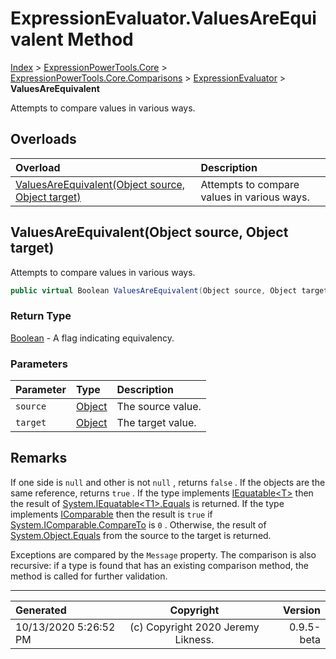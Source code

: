 ﻿# ExpressionEvaluator.ValuesAreEquivalent Method

[Index](../index.md) > [ExpressionPowerTools.Core](ExpressionPowerTools.Core.a.md) > [ExpressionPowerTools.Core.Comparisons](ExpressionPowerTools.Core.Comparisons.n.md) > [ExpressionEvaluator](ExpressionPowerTools.Core.Comparisons.ExpressionEvaluator.cs.md) > **ValuesAreEquivalent**

Attempts to compare values in various ways.

## Overloads

| Overload | Description |
| :-- | :-- |
| [ValuesAreEquivalent(Object source, Object target)](#valuesareequivalentobject-source-object-target) | Attempts to compare values in various ways. |
## ValuesAreEquivalent(Object source, Object target)

Attempts to compare values in various ways.

```csharp
public virtual Boolean ValuesAreEquivalent(Object source, Object target)
```

### Return Type

 [Boolean](https://docs.microsoft.com/dotnet/api/system.boolean)  - A flag indicating equivalency.

### Parameters

| Parameter | Type | Description |
| :-- | :-- | :-- |
| `source` | [Object](https://docs.microsoft.com/dotnet/api/system.object) | The source value. |
| `target` | [Object](https://docs.microsoft.com/dotnet/api/system.object) | The target value. |


## Remarks

If one side is `null` and other is not `null` , returns `false` . If the objects are the same reference,
            returns `true` . If the type implements [IEquatable&lt;T>](https://docs.microsoft.com/dotnet/api/system.iequatable-1) then the result of [System.IEquatable&lt;T1>.Equals](https://docs.microsoft.com/dotnet/api/System.IEquatable-1.Equals) is returned. If the type implements [IComparable](https://docs.microsoft.com/dotnet/api/system.icomparable) then the result is `true` if [System.IComparable.CompareTo](https://docs.microsoft.com/dotnet/api/System.IComparable.CompareTo) is `0` . Otherwise, the result of [System.Object.Equals](https://docs.microsoft.com/dotnet/api/System.Object.Equals) from
            the source to the target is returned.

Exceptions are compared by the `Message` property. The comparison is also recursive: if a type is found that has an
            existing comparison method, the method is called for further validation.


---

| Generated | Copyright | Version |
| :-- | :-: | --: |
| 10/13/2020 5:26:52 PM | (c) Copyright 2020 Jeremy Likness. | 0.9.5-beta |
